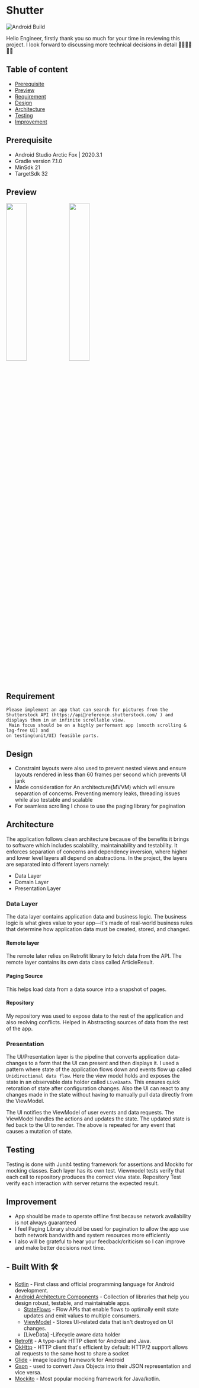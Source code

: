 # Shutter

![Android Build](https://github.com/Ezike/StarWarsSearch/workflows/Android%20Build/badge.svg)

Hello Engineer, firstly thank you so much for your time in reviewing this project. I look forward to discussing more technical decisions in detail  👋🏼👋🏼👋🏼


## Table of content

- [Prerequisite](#prerequisite)
- [Preview](#preview)
- [Requirement](#feature)
- [Design](#design)
- [Architecture](#architecture)
- [Testing](#testing)
- [Improvement](#improvement)


## Prerequisite
- Android Studio Arctic Fox | 2020.3.1
- Gradle version 7.1.0
- MinSdk 21
- TargetSdk 32


## Preview
<img src="https://user-images.githubusercontent.com/61085272/196795375-fc9a71bf-a1a1-4cdd-ba39-4e721dce0cbb.jpg" width="33%" /> <img src="https://user-images.githubusercontent.com/61085272/196795428-5f7e5b40-4624-4a7c-92db-ed71962e3e7b.jpg" width="33%" /> 

## Requirement
```
Please implement an app that can search for pictures from the Shutterstock API (https://apireference.shutterstock.com/ ) and displays them in an infinite scrollable view.
 Main focus should be on a highly performant app (smooth scrolling & lag-free UI) and 
on testing(unit/UI) feasible parts.
```

## Design
- Constraint layouts were also used to prevent nested views and ensure layouts rendered in less than 60 frames per second which prevents UI jank
- Made consideration for An architecture(MVVM) which will ensure separation of concerns. Preventing memory leaks, threading issues while also testable and scalable
- For seamless scrolling I chose to use the paging library for pagination 

## Architecture

The application follows clean architecture because of the benefits it brings to software which includes scalability, maintainability and testability.
It enforces separation of concerns and dependency inversion, where higher and lower level layers all depend on abstractions. In the project, the layers are separated into different layers namely:

- Data Layer
- Domain Layer
- Presentation Layer


### Data Layer
The data layer contains application data and business logic. The business logic is what gives value to your app—it's made of real-world business rules that determine how application data must be created, stored, and changed.


#### Remote layer
The remote later relies on Retrofit library to fetch data from the API.  The remote layer contains its own data class called ArticleResult. 

#### Paging Source
This helps load data from a data source into a snapshot of pages.

#### Repository
My repository was used to expose data to the rest of the application and also reolving conflicts. Helped in Abstracting sources of data from the rest of the app.


### Presentation
The UI/Presentation layer is the pipeline that converts application data-changes to a form that the UI can present and then displays it. I used a  pattern where state of the application flows down and events flow up called `Unidirectional data flow`. Here the view model holds and exposes the state in an observable data holder called `LiveDaata`. This ensures quick retoration of state after configuration changes. Also the UI can react to any changes made in the state without having to manually pull data directly from the ViewModel.

The UI notifies the ViewModel of user events and data requests.
The ViewModel handles the actions and updates the state.
The updated state is fed back to the UI to render.
The above is repeated for any event that causes a mutation of state.


## Testing
Testing is done with Junit4 testing framework for assertions and Mockito for mocking classes. Each  layer has its own test. 
Viewmodel tests verify that each call to repository produces the correct view state.
Repository Test verify each interaction with server returns the expected result.


## Improvement
- App should be made to operate offline first because network availability is not always guaranteed
-  I feel Paging Library should be used for pagination to allow the app use both network bandwidth and system resources more efficiently
-  I also will be grateful to hear your feedback/criticism so I can improve and make better decisions next time.


## - Built With 🛠
- [Kotlin](https://kotlinlang.org/) - First class and official programming language for Android development.
- [Android Architecture Components](https://developer.android.com/topic/libraries/architecture) - Collection of libraries that help you design robust, testable, and maintainable apps.
  - [StateFlows](https://developer.android.com/kotlin/flow) -  Flow APIs that enable flows to optimally emit state updates and emit values to multiple consumers.
  - [ViewModel](https://developer.android.com/topic/libraries/architecture/viewmodel) - Stores UI-related data that isn't destroyed on UI changes.
  - [LiveData] -Lifecycle aware data holder 
- [Retrofit](https://square.github.io/retrofit/) - A type-safe HTTP client for Android and Java.
- [OkHttp](http://square.github.io/okhttp/) - HTTP client that's efficient by default: HTTP/2 support allows all requests to the same host to share a socket
- [Glide](https://github.com/bumptech/glide) - image loading framework for Android
- [Gson](https://github.com/google/gson) - used to convert Java Objects into their JSON representation and vice versa.
- [Mockito](http://site.mockito.org/) - Most popular mocking framework for Java/kotlin.
